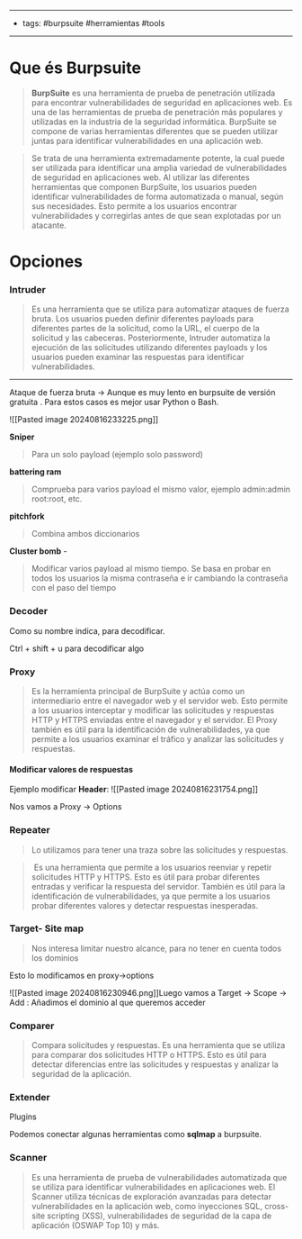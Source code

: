 -- --
- tags: #burpsuite #herramientas #tools

---
# Que és Burpsuite
> **BurpSuite** es una herramienta de prueba de penetración utilizada para encontrar vulnerabilidades de seguridad en aplicaciones web. Es una de las herramientas de prueba de penetración más populares y utilizadas en la industria de la seguridad informática. BurpSuite se compone de varias herramientas diferentes que se pueden utilizar juntas para identificar vulnerabilidades en una aplicación web.

> Se trata de una herramienta extremadamente potente, la cual puede ser utilizada para identificar una amplia variedad de vulnerabilidades de seguridad en aplicaciones web. Al utilizar las diferentes herramientas que componen BurpSuite, los usuarios pueden identificar vulnerabilidades de forma automatizada o manual, según sus necesidades. Esto permite a los usuarios encontrar vulnerabilidades y corregirlas antes de que sean explotadas por un atacante.


# Opciones

### Intruder

> Es una herramienta que se utiliza para automatizar ataques de fuerza bruta. Los usuarios pueden definir diferentes payloads para diferentes partes de la solicitud, como la URL, el cuerpo de la solicitud y las cabeceras. Posteriormente, Intruder automatiza la ejecución de las solicitudes utilizando diferentes payloads y los usuarios pueden examinar las respuestas para identificar vulnerabilidades.


--- 
Ataque de fuerza bruta -> Aunque es muy lento en burpsuite de versión gratuita .
Para estos casos es mejor usar Python o Bash.


![[Pasted image 20240816233225.png]]

**Sniper** 
> Para un solo payload (ejemplo solo password)

**battering ram** 
> Comprueba para varios payload el mismo valor, ejemplo admin:admin root:root, etc.

**pitchfork** 
> Combina ambos diccionarios


**Cluster bomb** -
> Modificar varios payload al mismo tiempo.
> Se basa en probar en todos los usuarios la misma contraseña e ir cambiando la contraseña con el paso del tiempo
### Decoder

Como su nombre indica, para decodificar.

Ctrl + shift + u para decodificar algo


### Proxy
> Es la herramienta principal de BurpSuite y actúa como un intermediario entre el navegador web y el servidor web. Esto permite a los usuarios interceptar y modificar las solicitudes y respuestas HTTP y HTTPS enviadas entre el navegador y el servidor. El Proxy también es útil para la identificación de vulnerabilidades, ya que permite a los usuarios examinar el tráfico y analizar las solicitudes y respuestas.
#### Modificar valores de respuestas

Ejemplo modificar **Header**:
![[Pasted image 20240816231754.png]]

Nos vamos a Proxy -> Options 

### Repeater

> Lo utilizamos para tener una traza sobre las solicitudes y respuestas.

>  Es una herramienta que permite a los usuarios reenviar y repetir solicitudes HTTP y HTTPS. Esto es útil para probar diferentes entradas y verificar la respuesta del servidor. También es útil para la identificación de vulnerabilidades, ya que permite a los usuarios probar diferentes valores y detectar respuestas inesperadas.
>  


### Target- Site map

> Nos interesa limitar nuestro alcance, para no tener en cuenta todos los dominios 

Esto lo modificamos en proxy->options

![[Pasted image 20240816230946.png]]Luego vamos a Target -> Scope -> Add : Añadimos el dominio al que queremos acceder
### Comparer
> Compara solicitudes y respuestas.
> Es una herramienta que se utiliza para comparar dos solicitudes HTTP o HTTPS. Esto es útil para detectar diferencias entre las solicitudes y respuestas y analizar la seguridad de la aplicación.
> 


### Extender
Plugins


Podemos conectar algunas herramientas como **sqlmap** a burpsuite.




### Scanner
> Es una herramienta de prueba de vulnerabilidades automatizada que se utiliza para identificar vulnerabilidades en aplicaciones web. El Scanner utiliza técnicas de exploración avanzadas para detectar vulnerabilidades en la aplicación web, como inyecciones SQL, cross-site scripting (XSS), vulnerabilidades de seguridad de la capa de aplicación (OSWAP Top 10) y más.